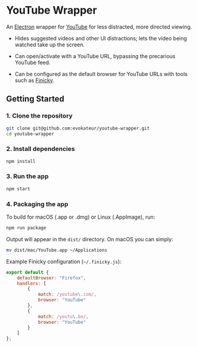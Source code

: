 # YouTube Wrapper

An [Electron](https://www.electronjs.org/) wrapper for [YouTube](https://youtube.com)
for less distracted, more directed viewing.

- Hides suggested videos and other UI distractions; lets the video being watched take up the screen.

- Can open/activate with a YouTube URL, bypassing the precarious YouTube feed.

- Can be configured as the default browser for YouTube URLs with tools such as [Finicky](https://github.com/johnste/finicky).
  
## Getting Started

### 1. Clone the repository

```bash
git clone git@github.com:evokateur/youtube-wrapper.git
cd youtube-wrapper
```

### 2. Install dependencies

```bash
npm install
```

### 3. Run the app

```bash
npm start
```

### 4. Packaging the app

To build for macOS (.app or .dmg) or Linux (.AppImage), run:

```bash
npm run package
```

Output will appear in the `dist/` directory. On macOS you can simply:

```sh
mv dist/mac/YouTube.app ~/Applications
```

Example Finicky configuration (`~/.finicky.js`):

```javascript
export default {
    defaultBrowser: "Firefox",
    handlers: [
        {
            match: /youtube\.com/,
            browser: "YouTube"
        },
        {
            match: /youtu\.be/,
            browser: "YouTube"
        }
    ]
};
```
